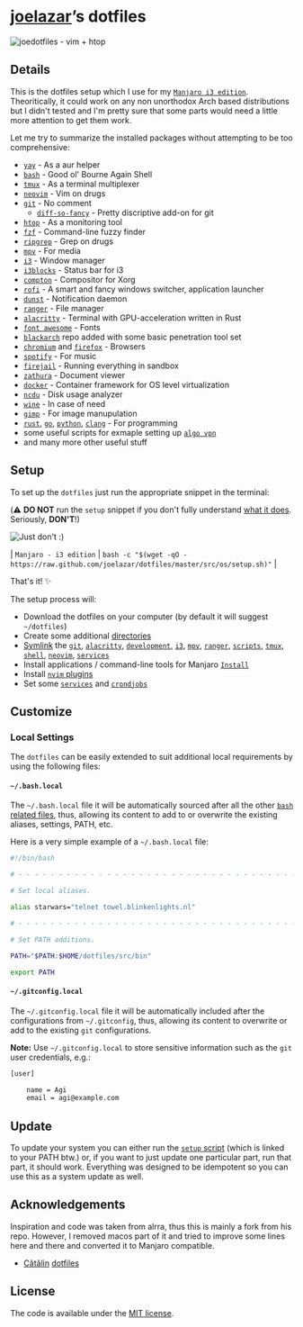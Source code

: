 # [joelazar](https://github.com/joelazar)’s dotfiles

![joedotfiles - vim + htop](https://user-images.githubusercontent.com/16268238/55280833-608c0900-532b-11e9-954f-08cbe0514d29.png)

## Details

This is the dotfiles setup which I use for my [`Manjaro i3 edition`](https://manjaro.org/download/i3/).
Theoritically, it could work on any non unorthodox Arch based
distributions but I didn't tested and I'm pretty sure that
some parts would need a little more attention to get them work.

Let me try to summarize the installed packages without attempting to be too comprehensive:

* [`yay`](https://github.com/Jguer/yay) - As a aur helper
* [`bash`](https://www.gnu.org/software/bash/) - Good ol' Bourne Again Shell
* [`tmux`](https://github.com/tmux/tmux) - As a terminal multiplexer
* [`neovim`](https://neovim.io/) - Vim on drugs
* [`git`](https://git-scm.com/) - No comment
  * [`diff-so-fancy`](https://github.com/so-fancy/diff-so-fancy) - Pretty discriptive add-on for git
* [`htop`](https://hisham.hm/htop/) - As a monitoring tool
* [`fzf`](https://github.com/junegunn/fzf) - Command-line fuzzy finder
* [`ripgrep`](https://github.com/BurntSushi/ripgrep) - Grep on drugs
* [`mpv`](https://mpv.io/) - For media
* [`i3`](https://i3wm.org/) - Window manager
* [`i3blocks`](https://github.com/vivien/i3blocks) - Status bar for i3
* [`compton`](https://github.com/chjj/compton) - Compositor for Xorg
* [`rofi`](https://github.com/davatorium/rofi) - A smart and fancy windows switcher, application launcher
* [`dunst`](https://dunst-project.org/) - Notification daemon
* [`ranger`](https://github.com/ranger/ranger) - File manager
* [`alacritty`](https://github.com/jwilm/alacritty) - Terminal with GPU-acceleration written in Rust
* [`font awesome`](https://origin.fontawesome.com/) - Fonts
* [`blackarch`](https://blackarch.org/) repo added with some basic penetration tool set
* [`chromium`](https://www.chromium.org/) and [`firefox`](https://www.mozilla.org/en-GB/firefox/) - Browsers
* [`spotify`](https://www.spotify.com/) - For music
* [`firejail`](https://firejail.wordpress.com/) - Running everything in sandbox
* [`zathura`](https://github.com/pwmt/zathura) - Document viewer
* [`docker`](https://www.docker.com/) - Container framework for OS level virtualization
* [`ncdu`](https://dev.yorhel.nl/ncdu) - Disk usage analyzer
* [`wine`](https://www.winehq.org/) - In case of need
* [`gimp`](https://www.gimp.org/) - For image manupulation
* [`rust`](https://www.rust-lang.org/), [`go`](https://golang.org/), [`python`](https://www.python.org/), [`clang`](https://clang.llvm.org/) - For programming
* some useful scripts for exmaple setting up [`algo vpn`](https://github.com/trailofbits/algo)
* and many more other useful stuff

## Setup

To set up the `dotfiles` just run the appropriate snippet in the
terminal:

(:warning: **DO NOT** run the `setup` snippet if you don't fully
understand [what it does](src/os/setup.sh). Seriously, **DON'T**!)

![Just don't :)](https://i.imgflip.com/pms4m.jpg)

| `Manjaro - i3 edition` | `bash -c "$(wget -qO - https://raw.github.com/joelazar/dotfiles/master/src/os/setup.sh)"` |

That's it! :sparkles:

The setup process will:

* Download the dotfiles on your computer (by default it will suggest
  `~/dotfiles`)
* Create some additional [directories](src/os/create_directories.sh)
* [Symlink](src/os/create_symbolic_links.sh) the
  [`git`](src/git),
  [`alacritty`](src/alacritty),
  [`development`](src/development),
  [`i3`](src/i3),
  [`mpv`](src/mpv),
  [`ranger`](src/ranger),
  [`scripts`](src/scripts),
  [`tmux`](src/tmux),
  [`shell`](src/shell),
  [`neovim`](src/nvim),
  [`services`](src/services)
* Install applications / command-line tools for Manjaro
  [`Install`](src/os/install)
* Install [`nvim` plugins](src/nvim/init.vim)
* Set some [`services`](src/os/preferences/services.sh) and [`crondjobs`](src/os/preferences/cronjobs.sh)

## Customize

### Local Settings

The `dotfiles` can be easily extended to suit additional local
requirements by using the following files:

#### `~/.bash.local`

The `~/.bash.local` file it will be automatically sourced after
all the other [`bash` related files](src/shell), thus, allowing
its content to add to or overwrite the existing aliases, settings,
PATH, etc.

Here is a very simple example of a `~/.bash.local` file:

```bash
#!/bin/bash

# - - - - - - - - - - - - - - - - - - - - - - - - - - - - - - - - - - -

# Set local aliases.

alias starwars="telnet towel.blinkenlights.nl"

# - - - - - - - - - - - - - - - - - - - - - - - - - - - - - - - - - - -

# Set PATH additions.

PATH="$PATH:$HOME/dotfiles/src/bin"

export PATH

```

#### `~/.gitconfig.local`

The `~/.gitconfig.local` file it will be automatically included
after the configurations from `~/.gitconfig`, thus, allowing its
content to overwrite or add to the existing `git` configurations.

__Note:__ Use `~/.gitconfig.local` to store sensitive information
such as the `git` user credentials, e.g.:

```bash
[user]

    name = Agi
    email = agi@example.com

```

## Update

To update your system you can either run the [`setup`
script](src/os/setup.sh) (which is linked to your PATH btw.) or,
if you want to just update one particular part, run that part, it should work.
Everything was designed to be idempotent so you can use this as a system update
as well.


## Acknowledgements

Inspiration and code was taken from alrra, thus this is mainly a fork from his repo.
However, I removed macos part of it and tried to improve some lines here and there
and converted it to Manjaro compatible.
* [Cătălin](https://github.com/alrra)
  [dotfiles](https://github.com/alrra/dotfiles)


## License

The code is available under the [MIT license](LICENSE.txt).
